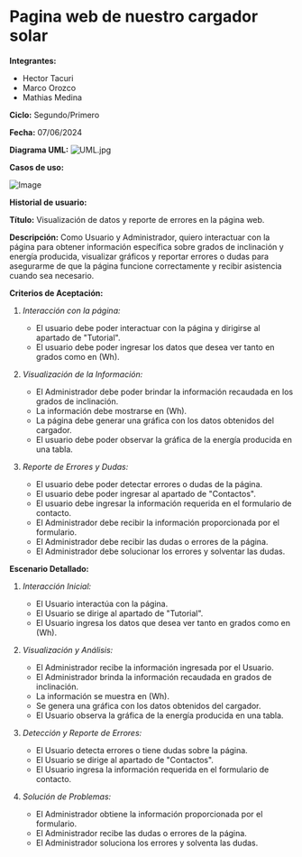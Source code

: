 # Pagina web de nuestro cargador solar

**Integrantes:**
- Hector Tacuri
- Marco Orozco
- Mathias Medina

**Ciclo:** Segundo/Primero

**Fecha:** 07/06/2024

**Diagrama UML:**
![UML.jpg](https://i.postimg.cc/vZsQKnCv/UML.jpg)

**Casos de uso:**

![Image](https://i.postimg.cc/W3zcPHfV/Whats-App-Image-2024-06-07-at-1-50-44-AM.jpg)

**Historial de usuario:**

**Título:**
Visualización de datos y reporte de errores en la página web.

**Descripción:**
Como Usuario y Administrador, quiero interactuar con la página para obtener información específica sobre grados de inclinación y energía producida, visualizar gráficos y reportar errores o dudas para asegurarme de que la página funcione correctamente y recibir asistencia cuando sea necesario.

**Criterios de Aceptación:**
1. *Interacción con la página:*
   - El usuario debe poder interactuar con la página y dirigirse al apartado de "Tutorial".
   - El usuario debe poder ingresar los datos que desea ver tanto en grados como en (Wh).

2. *Visualización de la Información:*
   - El Administrador debe poder brindar la información recaudada en los grados de inclinación.
   - La información debe mostrarse en (Wh).
   - La página debe generar una gráfica con los datos obtenidos del cargador.
   - El usuario debe poder observar la gráfica de la energía producida en una tabla.

3. *Reporte de Errores y Dudas:*
   - El usuario debe poder detectar errores o dudas de la página.
   - El usuario debe poder ingresar al apartado de "Contactos".
   - El usuario debe ingresar la información requerida en el formulario de contacto.
   - El Administrador debe recibir la información proporcionada por el formulario.
   - El Administrador debe recibir las dudas o errores de la página.
   - El Administrador debe solucionar los errores y solventar las dudas.

**Escenario Detallado:**
1. *Interacción Inicial:*
   - El Usuario interactúa con la página.
   - El Usuario se dirige al apartado de "Tutorial".
   - El Usuario ingresa los datos que desea ver tanto en grados como en (Wh).

2. *Visualización y Análisis:*
   - El Administrador recibe la información ingresada por el Usuario.
   - El Administrador brinda la información recaudada en grados de inclinación.
   - La información se muestra en (Wh).
   - Se genera una gráfica con los datos obtenidos del cargador.
   - El Usuario observa la gráfica de la energía producida en una tabla.

3. *Detección y Reporte de Errores:*
   - El Usuario detecta errores o tiene dudas sobre la página.
   - El Usuario se dirige al apartado de "Contactos".
   - El Usuario ingresa la información requerida en el formulario de contacto.

4. *Solución de Problemas:*
   - El Administrador obtiene la información proporcionada por el formulario.
   - El Administrador recibe las dudas o errores de la página.
   - El Administrador soluciona los errores y solventa las dudas.


